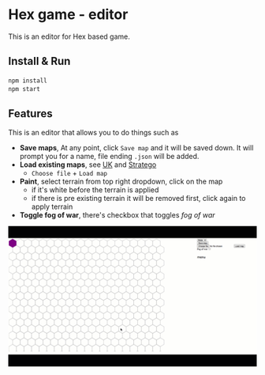 # Hex game - editor

This is an editor for Hex based game.

## Install & Run

```bash
npm install
npm start
```

## Features

This is an editor that allows you to do things such as

- **Save maps**, At any point, click `Save map` and it will be saved down. It will prompt you for a name, file ending `.json` will be added.
- **Load existing maps**, see [UK](UK.json) and [Stratego](stratego.json)
   - `Choose file` + `Load map` 
- **Paint**, select terrain from top right dropdown, click on the map
   - if it's white before the terrain is applied
   - if there is pre existing terrain it will be removed first, click again to apply terrain
- **Toggle fog of war**, there's checkbox that toggles *fog of war*

![](hex-editor.gif)